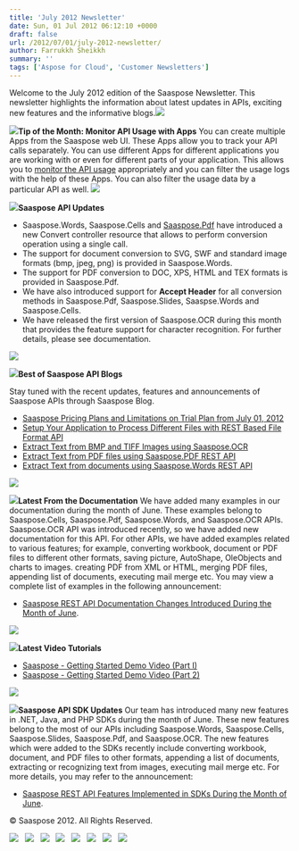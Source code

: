 ```yaml
---
title: 'July 2012 Newsletter'
date: Sun, 01 Jul 2012 06:12:10 +0000
draft: false
url: /2012/07/01/july-2012-newsletter/
author: Farrukkh Sheikkh
summary: ''
tags: ['Aspose for Cloud', 'Customer Newsletters']
---
```


Welcome to the July 2012 edition of the Saaspose Newsletter. This newsletter highlights the information about latest updates in APIs, exciting new features and the informative blogs.![](https://blog.aspose.com/wp-content/uploads/sites/2/2012/06/hori_line.1.png)

![](https://blog.aspose.com/wp-content/uploads/sites/2/2012/06/tip.png)**Tip of the Month: Monitor API Usage with Apps** You can create multiple Apps from the Saaspose web UI. These Apps allow you to track your API calls separately. You can use different Apps for different applications you are working with or even for different parts of your application. This allows you to [monitor the API usage][1] appropriately and you can filter the usage logs with the help of these Apps. You can also filter the usage data by a particular API as well. ![](https://blog.aspose.com/wp-content/uploads/sites/2/2012/06/hori_line.1.png)

**![](https://blog.aspose.com/wp-content/uploads/sites/2/2012/06/ico_udpate.png)Saaspose API Updates**

*   Saaspose.Words, Saaspose.Cells and [Saaspose.Pdf][2] have introduced a new Convert controller resource that allows to perform conversion operation using a single call.
*   The support for document conversion to SVG, SWF and standard image formats (bmp, jpeg, png) is provided in Saaspose.Words.
*   The support for PDF conversion to DOC, XPS, HTML and TEX formats is provided in Saaspose.Pdf.
*   We have also introduced support for **Accept Header** for all conversion methods in Saaspose.Pdf, Saaspose.Slides, Saaspse.Words and Saaspose.Cells.
*   We have released the first version of Saaspose.OCR during this month that provides the feature support for character recognition. For further details, please see documentation.

![](https://blog.aspose.com/wp-content/uploads/sites/2/2012/06/hori_line.1.png)

**![](https://blog.aspose.com/wp-content/uploads/sites/2/2012/06/ico_apiblog.png)Best of Saaspose API Blogs**

Stay tuned with the recent updates, features and announcements of Saaspose APIs through Saaspose Blog.

*   [Saaspose Pricing Plans and Limitations on Trial Plan from July 01, 2012][3]
*   [Setup Your Application to Process Different Files with REST Based File Format API][4]
*   [Extract Text from BMP and TIFF Images using Saaspose.OCR][5]
*   [Extract Text from PDF files using Saaspose.PDF REST API][6]
*   [Extract Text from documents using Saaspose.Words REST API][7]

![](https://blog.aspose.com/wp-content/uploads/sites/2/2012/06/hori_line.1.png)

**![](https://blog.aspose.com/wp-content/uploads/sites/2/2012/06/ico_Documents.png)Latest From the Documentation** We have added many examples in our documentation during the month of June. These examples belong to Saaspose.Cells, Saaspose.Pdf, Saaspose.Words, and Saaspose.OCR APIs. Saaspose.OCR API was introduced recently, so we have added new documentation for this API. For other APIs, we have added examples related to various features; for example, converting workbook, document or PDF files to different other formats, saving picture, AutoShape, OleObjects and charts to images. creating PDF from XML or HTML, merging PDF files, appending list of documents, executing mail merge etc. You may view a complete list of examples in the following announcement:

*   [Saaspose REST API Documentation Changes Introduced During the Month of June][8].

![](https://blog.aspose.com/wp-content/uploads/sites/2/2012/06/hori_line.1.png)

**![](https://blog.aspose.com/wp-content/uploads/sites/2/2012/06/ico_video.png)Latest Video Tutorials**

*   [Saaspose - Getting Started Demo Video (Part I)][9]
*   [Saaspose - Getting Started Demo Video (Part 2)][10]

![](https://blog.aspose.com/wp-content/uploads/sites/2/2012/06/hori_line.1.png)

**![](https://blog.aspose.com/wp-content/uploads/sites/2/2012/06/ico_udpate.png)Saaspose API SDK Updates** Our team has introduced many new features in .NET, Java, and PHP SDKs during the month of June. These new features belong to the most of our APIs including Saaspose.Words, Saaspose.Cells, Saaspose.Slides, Saaspose.Pdf, and Saaspose.OCR. The new features which were added to the SDKs recently include converting workbook, document, and PDF files to other formats, appending a list of documents, extracting or recognizing text from images, executing mail merge etc. For more details, you may refer to the announcement:

*   [Saaspose REST API Features Implemented in SDKs During the Month of June][11].

© Saaspose 2012. All Rights Reserved.

[![][12]](http://www.facebook.com/saaspose)   [![][13]](http://twitter.com/#!/saaspose)   ![](https://blog.aspose.com/wp-content/uploads/sites/2/2012/06/linked.png)   [![][14]](http://www.youtube.com/user/SaasposeVideo)   [![][15]](http://saaspose.com/blog)   [![][16]](http://saaspose.com/support/contact-us)   [![][17]](https://apps.saaspose.com/feedback)   [![][18]](http://saaspose.com/support/contact-us)




[1]: https://blog.aspose.com/
[2]: https://blog.aspose.com/
[3]: https://blog.aspose.com/
[4]: http://saaspose.com/blog/saaspose-apis/archive/2012/06/08/setup-your-application-to-process-different-files-with-rest-based-file-format-api.html
[5]: http://saaspose.com/blog/saaspose-ocr/archive/2012/06/13/extract-text-from-bmp-and-tiff-images-using-saaspose-ocr.html
[6]: http://saaspose.com/blog/saaspose-pdf/archive/2012/06/14/extract-text-from-pdf-files-using-saaspose-pdf-rest-api.html
[7]: https://blog.aspose.com/
[8]: http://saaspose.com/blog/announcements/archive/2012/06/19/saaspose-rest-api-documentation-changes-introduced-during-the-month-of-june.html
[9]: http://www.youtube.com/watch?v=MsQzZ5mGMLg
[10]: http://www.youtube.com/watch?v=Manrpn7JyMo
[11]: http://saaspose.com/blog/saaspose-sdks/archive/2012/06/19/saaspose-rest-api-features-implemented-in-sdks-during-the-month-of-june.html
[12]: https://blog.aspose.com/wp-content/uploads/sites/2/2012/06/fb.png
[13]: https://blog.aspose.com/wp-content/uploads/sites/2/2012/06/twitter.png
[14]: https://blog.aspose.com/wp-content/uploads/sites/2/2012/06/you_tube.png
[15]: https://blog.aspose.com/wp-content/uploads/sites/2/2012/06/blog.1.png
[16]: https://blog.aspose.com/wp-content/uploads/sites/2/2012/06/mail.png
[17]: https://blog.aspose.com/wp-content/uploads/sites/2/2012/06/feedback.png
[18]: https://blog.aspose.com/wp-content/uploads/sites/2/2012/06/ico_contact.png



